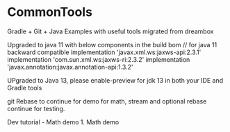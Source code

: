 CommonTools
===========

Gradle + Git + Java Examples with useful tools migrated from dreambox

Upgraded to java 11  with below components in the build bom
    // for java 11 backward compatible
    implementation 'javax.xml.ws:jaxws-api:2.3.1'
    implementation 'com.sun.xml.ws:jaxws-ri:2.3.2'
    implementation 'javax.annotation:javax.annotation-api:1.3.2' 
    
UPgraded to Java 13, please enable-preview for jdk 13 in both your IDE and Gradle tools

git 
    Rebase to continue for demo for  math, stream and optional
    rebase continue for testing.
    
Dev tutorial - Math demo
    1. Math demo
    
    


